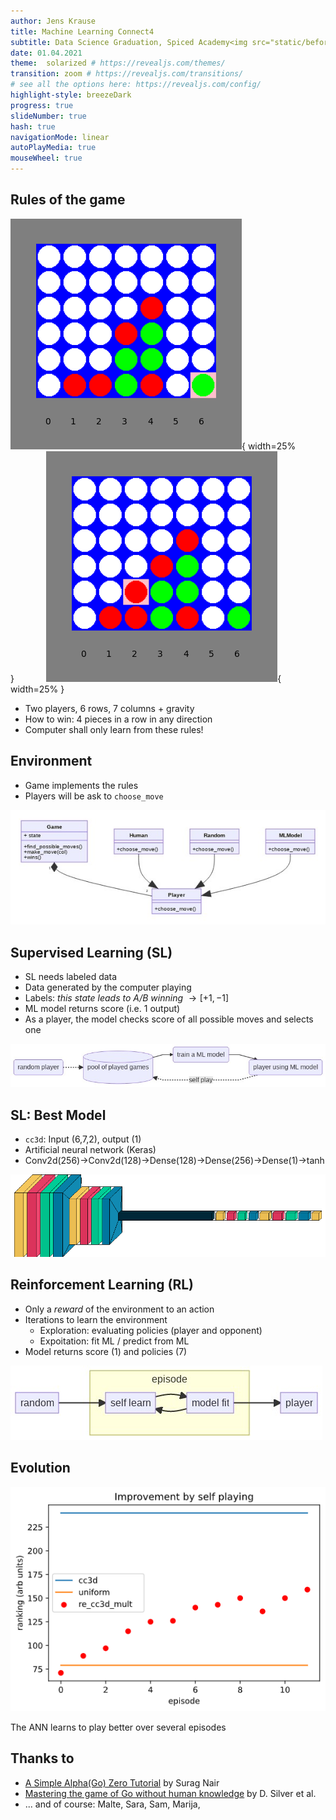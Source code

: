 ```yaml
---
author: Jens Krause
title: Machine Learning Connect4
subtitle: Data Science Graduation, Spiced Academy<img src="static/before_win.png" style="max-width:300px">
date: 01.04.2021
theme:  solarized # https://revealjs.com/themes/
transition: zoom # https://revealjs.com/transitions/
# see all the options here: https://revealjs.com/config/
highlight-style: breezeDark
progress: true
slideNumber: true
hash: true
navigationMode: linear
autoPlayMedia: true
mouseWheel: true
---
```


## Rules of the game

![](static/bad_move.png){ width=25% }&nbsp;&nbsp;&nbsp;&nbsp;&nbsp;&nbsp;&nbsp;&nbsp;&nbsp;&nbsp;&nbsp;&nbsp;
![](static/wins.png){ width=25% }

* Two players, 6 rows, 7 columns + gravity
* How to win: 4 pieces in a row in any direction
* Computer shall only learn from these rules!

## Environment 

* Game implements the rules
* Players will be ask to `choose_move`

![](static/environment.jpeg)

## Supervised Learning (SL)

* SL needs labeled data
* Data generated by the computer playing
* Labels: *this state leads to A/B winning* $\rightarrow [+1,-1]$
* ML model returns score (i.e. 1 output)
* As a player, the model checks score of all possible moves and selects one
<!-- * Replay with improved model -->

![](static/supervised_learning.jpeg)

## SL: Best Model

* `cc3d`: Input (6,7,2), output (1)
* Artificial neural network (Keras)
* Conv2d(256)$\rightarrow$Conv2d(128)$\rightarrow$Dense(128)$\rightarrow$Dense(256)$\rightarrow$Dense(1)$\rightarrow$tanh

![](static/visual_cc3d.png)
 

## Reinforcement Learning (RL)

* Only a *reward* of the environment to an action
* Iterations to learn the environment
    * Exploration: evaluating policies (player and opponent)
    * Expoitation: fit ML / predict from ML 
* Model returns score (1) and policies (7)

![](static/reinforcement-learning.jpeg)

## Evolution

![](static/2021-03-30-tournament_table.png)

The ANN learns to play better over several episodes

## Thanks to
- [A Simple Alpha(Go) Zero Tutorial](https://web.stanford.edu/~surag/posts/alphazero.html)  by Surag Nair
- [Mastering the game of Go without human knowledge](https://arxiv.org/abs/1712.01815) by D. Silver et al.
- ... and of course: Malte, Sara, Sam, Marija,


